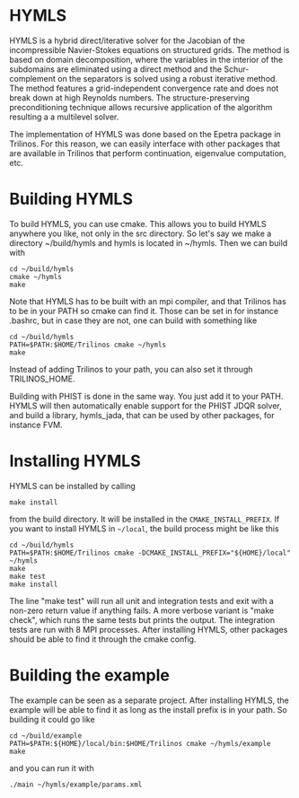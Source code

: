 # HYMLS

HYMLS is a hybrid direct/iterative solver for the Jacobian of the incompressible Navier-Stokes equations on structured grids. The method is based on domain decomposition, where the variables in the interior of the subdomains are eliminated using a direct method and the Schur-complement on the separators is solved using a robust iterative method. The method features a grid-independent convergence rate and does not break down at high Reynolds numbers. The structure-preserving preconditioning technique allows recursive application of the algorithm resulting a a multilevel solver. 

The implementation of HYMLS was done based on the Epetra package in Trilinos. For this reason, we can easily interface with other packages that are available in Trilinos that perform continuation, eigenvalue computation, etc. 

# Building HYMLS

To build HYMLS, you can use cmake. This allows you to build HYMLS anywhere you like, not only in the src directory. So let's say we make a directory ~/build/hymls and hymls is located in ~/hymls. Then we can build with

```
cd ~/build/hymls
cmake ~/hymls
make
```

Note that HYMLS has to be built with an mpi compiler, and that Trilinos has to be in your PATH so cmake can find it. Those can be set in for instance .bashrc, but in case they are not, one can build with something like

```
cd ~/build/hymls
PATH=$PATH:$HOME/Trilinos cmake ~/hymls
make
```

Instead of adding Trilinos to your path, you can also set it through TRILINOS_HOME.

Building with PHIST is done in the same way. You just add it to your PATH. HYMLS will then automatically enable support for the PHIST JDQR solver, and build a library, hymls_jada, that can be used by other packages, for instance FVM.

# Installing HYMLS

HYMLS can be installed by calling

```
make install
```

from the build directory. It will be installed in the `CMAKE_INSTALL_PREFIX`. If you want to install HYMLS in `~/local`, the build process might be like this

```
cd ~/build/hymls
PATH=$PATH:$HOME/Trilinos cmake -DCMAKE_INSTALL_PREFIX="${HOME}/local" ~/hymls
make
make test
make install
```

The line "make test" will run all unit and integration tests and exit with a non-zero return value if anything fails.
A more verbose variant is "make check", which runs the same tests but prints the output. The integration tests are run
with 8 MPI processes.
After installing HYMLS, other packages should be able to find it through the cmake config.

# Building the example

The example can be seen as a separate project. After installing HYMLS, the example will be able to find it as long as the install prefix is in your path. So building it could go like

```
cd ~/build/example
PATH=$PATH:${HOME}/local/bin:$HOME/Trilinos cmake ~/hymls/example
make
```

and you can run it with

```
./main ~/hymls/example/params.xml
```
